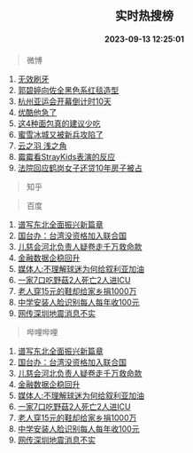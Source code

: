 <div align="center"><h2>实时热搜榜</h2><h4>2023-09-13 12:25:01</h4></div>

> 微博  

1. [无效刷牙](https://s.weibo.com/weibo?q=%E6%97%A0%E6%95%88%E5%88%B7%E7%89%99&t=31&band_rank=1&Refer=top)<br />
2. [郭碧婷向佐全黑色系红毯造型](https://s.weibo.com/weibo?q=%23%E9%83%AD%E7%A2%A7%E5%A9%B7%E5%90%91%E4%BD%90%E5%85%A8%E9%BB%91%E8%89%B2%E7%B3%BB%E7%BA%A2%E6%AF%AF%E9%80%A0%E5%9E%8B%23&t=31&band_rank=2&Refer=top)<br />
3. [杭州亚运会开幕倒计时10天](https://s.weibo.com/weibo?q=%23%E6%9D%AD%E5%B7%9E%E4%BA%9A%E8%BF%90%E4%BC%9A%E5%BC%80%E5%B9%95%E5%80%92%E8%AE%A1%E6%97%B610%E5%A4%A9%23&t=31&band_rank=3&Refer=top)<br />
4. [优酷他急了](https://s.weibo.com/weibo?q=%23%E4%BC%98%E9%85%B7%E4%BB%96%E6%80%A5%E4%BA%86%23&t=31&band_rank=4&Refer=top)<br />
5. [这4种面包真的建议少吃](https://s.weibo.com/weibo?q=%E8%BF%994%E7%A7%8D%E9%9D%A2%E5%8C%85%E7%9C%9F%E7%9A%84%E5%BB%BA%E8%AE%AE%E5%B0%91%E5%90%83&t=31&band_rank=5&Refer=top)<br />
6. [蜜雪冰城又被新兵攻陷了](https://s.weibo.com/weibo?q=%23%E8%9C%9C%E9%9B%AA%E5%86%B0%E5%9F%8E%E5%8F%88%E8%A2%AB%E6%96%B0%E5%85%B5%E6%94%BB%E9%99%B7%E4%BA%86%23&t=31&band_rank=6&Refer=top)<br />
7. [云之羽 浅之角](https://s.weibo.com/weibo?q=%E4%BA%91%E4%B9%8B%E7%BE%BD%20%E6%B5%85%E4%B9%8B%E8%A7%92&t=31&band_rank=7&Refer=top)<br />
8. [霉霉看StrayKids表演的反应](https://s.weibo.com/weibo?q=%23%E9%9C%89%E9%9C%89%E7%9C%8BStrayKids%E8%A1%A8%E6%BC%94%E7%9A%84%E5%8F%8D%E5%BA%94%23&t=31&band_rank=8&Refer=top)<br />
9. [法院回应鹤岗女子还贷10年房子被占](https://s.weibo.com/weibo?q=%23%E6%B3%95%E9%99%A2%E5%9B%9E%E5%BA%94%E9%B9%A4%E5%B2%97%E5%A5%B3%E5%AD%90%E8%BF%98%E8%B4%B710%E5%B9%B4%E6%88%BF%E5%AD%90%E8%A2%AB%E5%8D%A0%23&t=31&band_rank=9&Refer=top)<br />

> 知乎  


> 百度  

1. [谱写东北全面振兴新篇章](https://www.baidu.com/s?wd=%E8%B0%B1%E5%86%99%E4%B8%9C%E5%8C%97%E5%85%A8%E9%9D%A2%E6%8C%AF%E5%85%B4%E6%96%B0%E7%AF%87%E7%AB%A0&sa=fyb_news&rsv_dl=fyb_news)<br />
2. [国台办：台湾没资格加入联合国](https://www.baidu.com/s?wd=%E5%9B%BD%E5%8F%B0%E5%8A%9E%EF%BC%9A%E5%8F%B0%E6%B9%BE%E6%B2%A1%E8%B5%84%E6%A0%BC%E5%8A%A0%E5%85%A5%E8%81%94%E5%90%88%E5%9B%BD&sa=fyb_news&rsv_dl=fyb_news)<br />
3. [儿慈会河北负责人疑卷走千万救命款](https://www.baidu.com/s?wd=%E5%84%BF%E6%85%88%E4%BC%9A%E6%B2%B3%E5%8C%97%E8%B4%9F%E8%B4%A3%E4%BA%BA%E7%96%91%E5%8D%B7%E8%B5%B0%E5%8D%83%E4%B8%87%E6%95%91%E5%91%BD%E6%AC%BE&sa=fyb_news&rsv_dl=fyb_news)<br />
4. [金融数据企稳回升](https://www.baidu.com/s?wd=%E9%87%91%E8%9E%8D%E6%95%B0%E6%8D%AE%E4%BC%81%E7%A8%B3%E5%9B%9E%E5%8D%87&sa=fyb_news&rsv_dl=fyb_news)<br />
5. [媒体人:不理解球迷为何给叙利亚加油](https://www.baidu.com/s?wd=%E5%AA%92%E4%BD%93%E4%BA%BA%3A%E4%B8%8D%E7%90%86%E8%A7%A3%E7%90%83%E8%BF%B7%E4%B8%BA%E4%BD%95%E7%BB%99%E5%8F%99%E5%88%A9%E4%BA%9A%E5%8A%A0%E6%B2%B9&sa=fyb_news&rsv_dl=fyb_news)<br />
6. [一家7口吃野菇2人死亡2人进ICU](https://www.baidu.com/s?wd=%E4%B8%80%E5%AE%B67%E5%8F%A3%E5%90%83%E9%87%8E%E8%8F%872%E4%BA%BA%E6%AD%BB%E4%BA%A12%E4%BA%BA%E8%BF%9BICU&sa=fyb_news&rsv_dl=fyb_news)<br />
7. [老人穿15元的鞋却给家乡捐1000万](https://www.baidu.com/s?wd=%E8%80%81%E4%BA%BA%E7%A9%BF15%E5%85%83%E7%9A%84%E9%9E%8B%E5%8D%B4%E7%BB%99%E5%AE%B6%E4%B9%A1%E6%8D%901000%E4%B8%87&sa=fyb_news&rsv_dl=fyb_news)<br />
8. [中学安装人脸识别每人每年收100元](https://www.baidu.com/s?wd=%E4%B8%AD%E5%AD%A6%E5%AE%89%E8%A3%85%E4%BA%BA%E8%84%B8%E8%AF%86%E5%88%AB%E6%AF%8F%E4%BA%BA%E6%AF%8F%E5%B9%B4%E6%94%B6100%E5%85%83&sa=fyb_news&rsv_dl=fyb_news)<br />
9. [网传深圳地震消息不实](https://www.baidu.com/s?wd=%E7%BD%91%E4%BC%A0%E6%B7%B1%E5%9C%B3%E5%9C%B0%E9%9C%87%E6%B6%88%E6%81%AF%E4%B8%8D%E5%AE%9E&sa=fyb_news&rsv_dl=fyb_news)<br />

> 哔哩哔哩  

1. [谱写东北全面振兴新篇章](https://www.baidu.com/s?wd=%E8%B0%B1%E5%86%99%E4%B8%9C%E5%8C%97%E5%85%A8%E9%9D%A2%E6%8C%AF%E5%85%B4%E6%96%B0%E7%AF%87%E7%AB%A0&sa=fyb_news&rsv_dl=fyb_news)<br />
2. [国台办：台湾没资格加入联合国](https://www.baidu.com/s?wd=%E5%9B%BD%E5%8F%B0%E5%8A%9E%EF%BC%9A%E5%8F%B0%E6%B9%BE%E6%B2%A1%E8%B5%84%E6%A0%BC%E5%8A%A0%E5%85%A5%E8%81%94%E5%90%88%E5%9B%BD&sa=fyb_news&rsv_dl=fyb_news)<br />
3. [儿慈会河北负责人疑卷走千万救命款](https://www.baidu.com/s?wd=%E5%84%BF%E6%85%88%E4%BC%9A%E6%B2%B3%E5%8C%97%E8%B4%9F%E8%B4%A3%E4%BA%BA%E7%96%91%E5%8D%B7%E8%B5%B0%E5%8D%83%E4%B8%87%E6%95%91%E5%91%BD%E6%AC%BE&sa=fyb_news&rsv_dl=fyb_news)<br />
4. [金融数据企稳回升](https://www.baidu.com/s?wd=%E9%87%91%E8%9E%8D%E6%95%B0%E6%8D%AE%E4%BC%81%E7%A8%B3%E5%9B%9E%E5%8D%87&sa=fyb_news&rsv_dl=fyb_news)<br />
5. [媒体人:不理解球迷为何给叙利亚加油](https://www.baidu.com/s?wd=%E5%AA%92%E4%BD%93%E4%BA%BA%3A%E4%B8%8D%E7%90%86%E8%A7%A3%E7%90%83%E8%BF%B7%E4%B8%BA%E4%BD%95%E7%BB%99%E5%8F%99%E5%88%A9%E4%BA%9A%E5%8A%A0%E6%B2%B9&sa=fyb_news&rsv_dl=fyb_news)<br />
6. [一家7口吃野菇2人死亡2人进ICU](https://www.baidu.com/s?wd=%E4%B8%80%E5%AE%B67%E5%8F%A3%E5%90%83%E9%87%8E%E8%8F%872%E4%BA%BA%E6%AD%BB%E4%BA%A12%E4%BA%BA%E8%BF%9BICU&sa=fyb_news&rsv_dl=fyb_news)<br />
7. [老人穿15元的鞋却给家乡捐1000万](https://www.baidu.com/s?wd=%E8%80%81%E4%BA%BA%E7%A9%BF15%E5%85%83%E7%9A%84%E9%9E%8B%E5%8D%B4%E7%BB%99%E5%AE%B6%E4%B9%A1%E6%8D%901000%E4%B8%87&sa=fyb_news&rsv_dl=fyb_news)<br />
8. [中学安装人脸识别每人每年收100元](https://www.baidu.com/s?wd=%E4%B8%AD%E5%AD%A6%E5%AE%89%E8%A3%85%E4%BA%BA%E8%84%B8%E8%AF%86%E5%88%AB%E6%AF%8F%E4%BA%BA%E6%AF%8F%E5%B9%B4%E6%94%B6100%E5%85%83&sa=fyb_news&rsv_dl=fyb_news)<br />
9. [网传深圳地震消息不实](https://www.baidu.com/s?wd=%E7%BD%91%E4%BC%A0%E6%B7%B1%E5%9C%B3%E5%9C%B0%E9%9C%87%E6%B6%88%E6%81%AF%E4%B8%8D%E5%AE%9E&sa=fyb_news&rsv_dl=fyb_news)<br />
